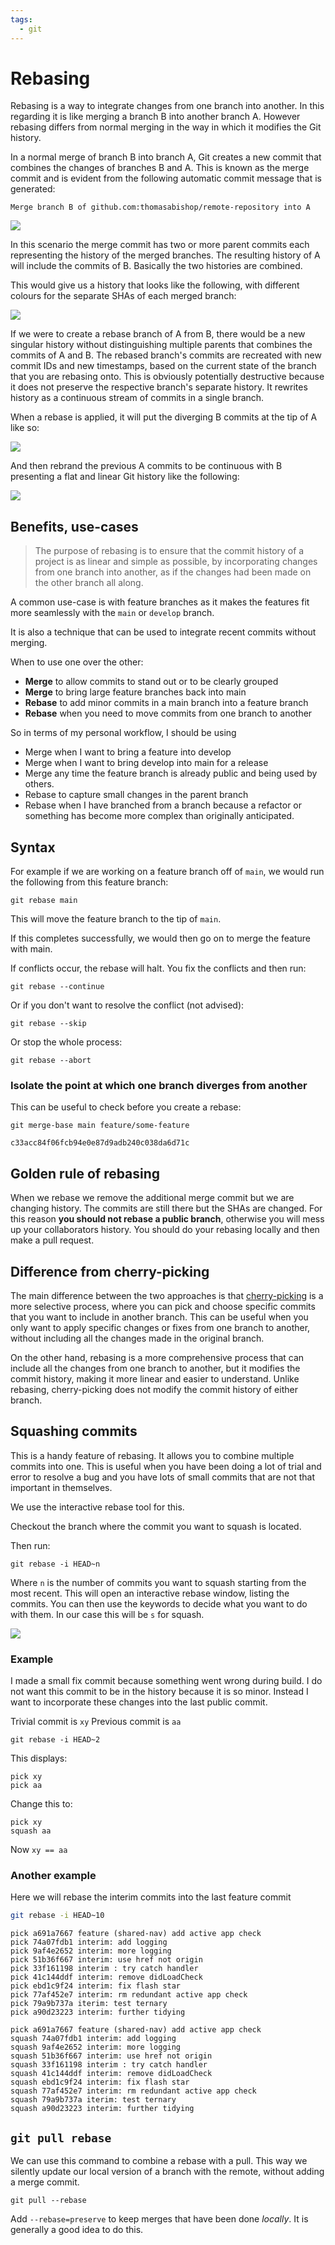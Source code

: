 ```yaml
---
tags:
  - git
---
```


# Rebasing

Rebasing is a way to integrate changes from one branch into another. In this
regarding it is like merging a branch B into another branch A. However rebasing
differs from normal merging in the way in which it modifies the Git history.

In a normal merge of branch B into branch A, Git creates a new commit that
combines the changes of branches B and A. This is known as the merge commit and
is evident from the following automatic commit message that is generated:

```
Merge branch B of github.com:thomasabishop/remote-repository into A
```

![](/static/normal-merge-again.svg)

In this scenario the merge commit has two or more parent commits each
representing the history of the merged branches. The resulting history of A will
include the commits of B. Basically the two histories are combined.

This would give us a history that looks like the following, with different
colours for the separate SHAs of each merged branch:

![](/static/combined-merge-hist.svg)

If we were to create a rebase branch of A from B, there would be a new singular
history without distinguishing multiple parents that combines the commits of A
and B. The rebased branch's commits are recreated with new commit IDs and new
timestamps, based on the current state of the branch that you are rebasing onto.
This is obviously potentially destructive because it does not preserve the
respective branch's separate history. It rewrites history as a continuous stream
of commits in a single branch.

When a rebase is applied, it will put the diverging B commits at the tip of A
like so:

![](/static/rebase-tip-chage.svg)

And then rebrand the previous A commits to be continuous with B presenting a
flat and linear Git history like the following:

![](/static/single-git-history-rebase.svg)

## Benefits, use-cases

> The purpose of rebasing is to ensure that the commit history of a project is
> as linear and simple as possible, by incorporating changes from one branch
> into another, as if the changes had been made on the other branch all along.

A common use-case is with feature branches as it makes the features fit more
seamlessly with the `main` or `develop` branch.

It is also a technique that can be used to integrate recent commits without
merging.

When to use one over the other:

- **Merge** to allow commits to stand out or to be clearly grouped
- **Merge** to bring large feature branches back into main
- **Rebase** to add minor commits in a main branch into a feature branch
- **Rebase** when you need to move commits from one branch to another

So in terms of my personal workflow, I should be using

- Merge when I want to bring a feature into develop
- Merge when I want to bring develop into main for a release
- Merge any time the feature branch is already public and being used by others.
- Rebase to capture small changes in the parent branch
- Rebase when I have branched from a branch because a refactor or something has
  become more complex than originally anticipated.

## Syntax

For example if we are working on a feature branch off of `main`, we would run
the following from this feature branch:

```
git rebase main
```

This will move the feature branch to the tip of `main`.

If this completes successfully, we would then go on to merge the feature with
main.

If conflicts occur, the rebase will halt. You fix the conflicts and then run:

```
git rebase --continue
```

Or if you don't want to resolve the conflict (not advised):

```
git rebase --skip
```

Or stop the whole process:

```
git rebase --abort
```

### Isolate the point at which one branch diverges from another

This can be useful to check before you create a rebase:

```
git merge-base main feature/some-feature

c33acc84f06fcb94e0e87d9adb240c038da6d71c
```

## Golden rule of rebasing

When we rebase we remove the additional merge commit but we are changing
history. The commits are still there but the SHAs are changed. For this reason
**you should not rebase a public branch**, otherwise you will mess up your
collaborators history. You should do your rebasing locally and then make a pull
request.

## Difference from cherry-picking

The main difference between the two approaches is that
[cherry-picking](Cherry_picking_a_branch.md) is a more selective
process, where you can pick and choose specific commits that you want to include
in another branch. This can be useful when you only want to apply specific
changes or fixes from one branch to another, without including all the changes
made in the original branch.

On the other hand, rebasing is a more comprehensive process that can include all
the changes from one branch to another, but it modifies the commit history,
making it more linear and easier to understand. Unlike rebasing, cherry-picking
does not modify the commit history of either branch.

## Squashing commits

This is a handy feature of rebasing. It allows you to combine multiple commits
into one. This is useful when you have been doing a lot of trial and error to
resolve a bug and you have lots of small commits that are not that important in
themselves.

We use the interactive rebase tool for this.

Checkout the branch where the commit you want to squash is located.

Then run:

```
git rebase -i HEAD~n
```

Where `n` is the number of commits you want to squash starting from the most
recent. This will open an interactive rebase window, listing the commits. You
can then use the keywords to decide what you want to do with them. In our case
this will be `s` for squash.

![](/static/git-interactive-rebase.png)

### Example

I made a small fix commit because something went wrong during build. I do not
want this commit to be in the history because it is so minor. Instead I want to
incorporate these changes into the last public commit.

Trivial commit is `xy` Previous commit is `aa`

```
git rebase -i HEAD~2
```

This displays:

```
pick xy
pick aa
```

Change this to:

```
pick xy
squash aa
```

Now `xy == aa`

### Another example

Here we will rebase the interim commits into the last feature commit

```sh
git rebase -i HEAD~10
```

```
pick a691a7667 feature (shared-nav) add active app check
pick 74a07fdb1 interim: add logging
pick 9af4e2652 interim: more logging
pick 51b36f667 interim: use href not origin
pick 33f161198 interim : try catch handler
pick 41c144ddf interim: remove didLoadCheck
pick ebd1c9f24 interim: fix flash star
pick 77af452e7 interim: rm redundant active app check
pick 79a9b737a iterim: test ternary
pick a90d23223 interim: further tidying
```

```
pick a691a7667 feature (shared-nav) add active app check
squash 74a07fdb1 interim: add logging
squash 9af4e2652 interim: more logging
squash 51b36f667 interim: use href not origin
squash 33f161198 interim : try catch handler
squash 41c144ddf interim: remove didLoadCheck
squash ebd1c9f24 interim: fix flash star
squash 77af452e7 interim: rm redundant active app check
squash 79a9b737a iterim: test ternary
squash a90d23223 interim: further tidying
```

## `git pull rebase`

We can use this command to combine a rebase with a pull. This way we silently
update our local version of a branch with the remote, without adding a merge
commit.

```
git pull --rebase
```

Add `--rebase=preserve` to keep merges that have been done _locally_. It is
generally a good idea to do this.
